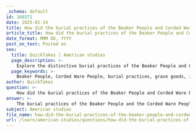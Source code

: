 ```yaml
---
_schema: default
id: 160371
date: 2025-01-24
title: How did the burial practices of the Beaker People and Corded Ware People differ from other contemporary cultures?
article_title: How did the burial practices of the Beaker People and Corded Ware People differ from other contemporary cultures?
date_format: MMM DD, YYYY
post_on_text: Posted on
seo:
  title: QuickTakes | American studies
  page_description: >-
    Explore the distinctive burial practices of the Beaker People and Corded Ware People, highlighting their individual interments and rich grave goods that reflect social status, contrasting with other contemporary cultures.
  page_keywords: >-
    Beaker People, Corded Ware People, burial practices, grave goods, individual burials, cultural significance, kurgans, Neolithic cultures, social status, archaeological findings
author: QuickTakes
question: >-
    How did the burial practices of the Beaker People and Corded Ware People differ from other contemporary cultures?
answer: >-
    The burial practices of the Beaker People and the Corded Ware People exhibit distinct characteristics that set them apart from other contemporary cultures, particularly in their treatment of the dead and the associated grave goods.\n\n### Beaker People\nThe Beaker People, who thrived from around 2800 to 1800 BC, are known for their unique burial customs that often included individual interments within grave mounds. Their graves typically contained a variety of grave goods, which reflected the social status and roles of the deceased. Common items found in Beaker burials included:\n\n- **Bell-shaped pottery**: These distinctive vessels were often included in graves, suggesting their importance in funerary practices. They may have been used for drinking or as offerings.\n- **Weapons and tools**: Items such as copper knives and finely worked flint arrowheads were frequently found, indicating a warrior status or skills in hunting.\n- **Jewelry and ornaments**: Gold hair ornaments and other decorative items were also common, highlighting the social and cultural significance of personal adornment.\n\nThe presence of these grave goods suggests that the Beaker People placed a strong emphasis on individual identity and status in their burial practices, which may have been influenced by their extensive trade networks and cultural exchanges across Europe.\n\n### Corded Ware People\nIn contrast, the Corded Ware culture (circa 2900 to 2300 BC) is characterized by its use of kurgans (burial mounds) and a more standardized approach to burial practices. Key features of Corded Ware burials include:\n\n- **Single grave burials**: Most burials were individual, often covered by circular mounds, which indicates a focus on individual rather than communal burial practices.\n- **Weapons and tools**: Similar to the Beaker People, the Corded Ware individuals were often buried with weapons, such as perforated polished stone battle-axes, which signified their status as warriors.\n- **Cultural continuity**: The graves often contained items that reflected a pastoral lifestyle, including tools related to herding and farming, which were essential to their way of life.\n\nThe Corded Ware culture is also notable for its association with the spread of Indo-European languages, suggesting that their burial practices may have been influenced by migratory patterns and cultural exchanges with other groups.\n\n### Comparison with Contemporary Cultures\nWhen compared to other contemporary cultures, such as those practicing collective burials or those with less emphasis on grave goods, both the Beaker and Corded Ware cultures stand out for their individualistic burial practices and the inclusion of a rich array of grave goods. Many Neolithic cultures, for instance, often utilized communal burial sites and did not emphasize individual status to the same extent. The focus on individual burials and the variety of grave goods in both the Beaker and Corded Ware cultures reflect a more complex social structure and a greater emphasis on personal identity and status.\n\nIn summary, the burial practices of the Beaker People and Corded Ware People were marked by individual interments, a rich array of grave goods, and a reflection of social status, distinguishing them from many of their contemporary cultures.
subject: American studies
file_name: how-did-the-burial-practices-of-the-beaker-people-and-corded-ware-people-differ-from-other-contemporary-cultures.md
url: /learn/american-studies/questions/how-did-the-burial-practices-of-the-beaker-people-and-corded-ware-people-differ-from-other-contemporary-cultures
---
```


&nbsp;